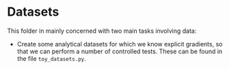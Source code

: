 # Datasets

This folder in mainly concerned with two main tasks involving data:

- Create some analytical datasets for which we know explicit gradients, so that
we can perform a number of controlled tests. These can be found in the file
`toy_datasets.py`.